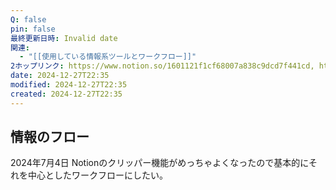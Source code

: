 ```yaml
---
Q: false
pin: false
最終更新日時: Invalid date
関連:
  - "[[使用している情報系ツールとワークフロー]]"
2ホップリンク: https://www.notion.so/1601121f1cf68007a838c9dcd7f441cd, https://www.notion.so/1611121f1cf6809fbcf4fdd9a96984d5, https://www.notion.so/395f80c6ad3f4fc490e8aedbfb937038, https://www.notion.so/4abe4d76bc3045c2b974a389849c6ff8, https://www.notion.so/9e149cc4e75744ba8873064637fa9099
date: 2024-12-27T22:35
modified: 2024-12-27T22:35
created: 2024-12-27T22:35
---
```

  

## 情報のフロー

2024年7月4日 Notionのクリッパー機能がめっちゃよくなったので基本的にそれを中心としたワークフローにしたい。